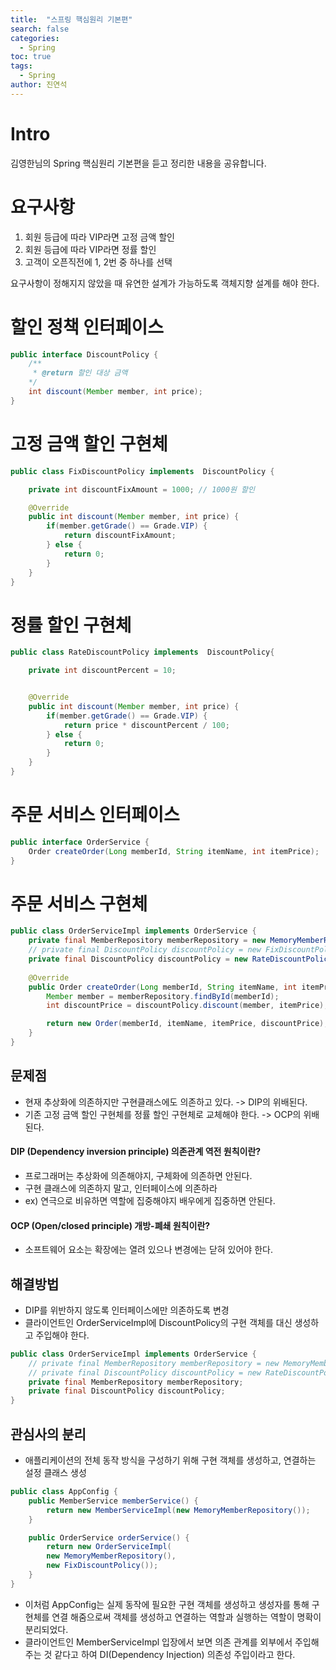 ```yaml
---
title:  "스프링 핵심원리 기본편"
search: false
categories: 
  - Spring
toc: true  
tags:
  - Spring
author: 진연석
---
```


# Intro
김영한님의 Spring 핵심원리 기본편을 듣고 정리한 내용을 공유합니다.

# 요구사항
1. 회원 등급에 따라 VIP라면 고정 금액 할인
2. 회원 등급에 따라 VIP라면 정률 할인
3. 고객이 오픈직전에 1, 2번 중 하나를 선택

요구사항이 정해지지 않았을 때 유연한 설계가 가능하도록 객체지향 설계를 해야 한다.

# 할인 정책 인터페이스
```java
public interface DiscountPolicy {
    /**
     * @return 할인 대상 금액
    */
    int discount(Member member, int price);
}
```
# 고정 금액 할인 구현체

```java
public class FixDiscountPolicy implements  DiscountPolicy {

    private int discountFixAmount = 1000; // 1000원 할인

    @Override
    public int discount(Member member, int price) {
        if(member.getGrade() == Grade.VIP) {
            return discountFixAmount;
        } else {
            return 0;
        }
    }
}
```

# 정률 할인 구현체

```java
public class RateDiscountPolicy implements  DiscountPolicy{

    private int discountPercent = 10;


    @Override
    public int discount(Member member, int price) {
        if(member.getGrade() == Grade.VIP) {
            return price * discountPercent / 100;
        } else {
            return 0;
        }
    }
}
```

# 주문 서비스 인터페이스
```java
public interface OrderService {
    Order createOrder(Long memberId, String itemName, int itemPrice);
}
```

# 주문 서비스 구현체
```java
public class OrderServiceImpl implements OrderService {
    private final MemberRepository memberRepository = new MemoryMemberRepository();
    // private final DiscountPolicy discountPolicy = new FixDiscountPolicy();
    private final DiscountPolicy discountPolicy = new RateDiscountPolicy();
    
    @Override
    public Order createOrder(Long memberId, String itemName, int itemPrice) {
        Member member = memberRepository.findById(memberId);
        int discountPrice = discountPolicy.discount(member, itemPrice);

        return new Order(memberId, itemName, itemPrice, discountPrice);
    }
}
```

## 문제점
- 현재 추상화에 의존하지만 구현클래스에도 의존하고 있다. -> DIP의 위배된다.
- 기존 고정 금액 할인 구현체를 정률 할인 구현체로 교체해야 한다. -> OCP의 위배된다.

#### DIP (Dependency inversion principle) 의존관계 역전 원칙이란?
- 프로그래머는 추상화에 의존해야지, 구체화에 의존하면 안된다.
- 구현 클래스에 의존하지 말고, 인터페이스에 의존하라
- ex) 연극으로 비유하면 역할에 집중해야지 배우에게 집중하면 안된다.

#### OCP (Open/closed principle) 개방-폐쇄 원칙이란?
- 소프트웨어 요소는 확장에는 열려 있으나 변경에는 닫혀 있어야 한다.

## 해결방법
- DIP를 위반하지 않도록 인터페이스에만 의존하도록 변경
- 클라이언트인 OrderServiceImpl에 DiscountPolicy의 구현 객체를 대신 생성하고 주입해야 한다.

```java
public class OrderServiceImpl implements OrderService {
    // private final MemberRepository memberRepository = new MemoryMemberRepository();
    // private final DiscountPolicy discountPolicy = new RateDiscountPolicy();
    private final MemberRepository memberRepository;
    private final DiscountPolicy discountPolicy;
}
```


## 관심사의 분리
- 애플리케이션의 전체 동작 방식을 구성하기 위해 구현 객체를 생성하고, 연결하는 설정 클래스 생성

```java
public class AppConfig {
    public MemberService memberService() {
        return new MemberServiceImpl(new MemoryMemberRepository());
    }

    public OrderService orderService() {
        return new OrderServiceImpl(
        new MemoryMemberRepository(),
        new FixDiscountPolicy());
    }
}
```

- 이처럼 AppConfig는 실제 동작에 필요한 구현 객체를 생성하고 생성자를 통해 구현체를 연결 해줌으로써 객체를 생성하고 연결하는 역할과 실행하는 역할이 명확이 분리되었다.
- 클라이언트인 MemberServiceImpl 입장에서 보면 의존 관계를 외부에서 주입해주는 것 같다고 하여 DI(Dependency Injection) 의존성 주입이라고 한다.








